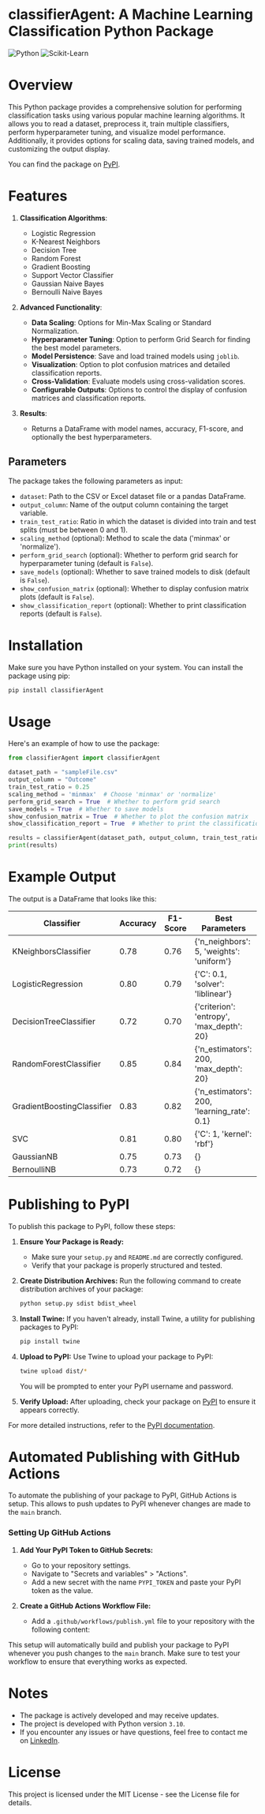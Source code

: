 # classifierAgent: A Machine Learning Classification Python Package

![Python](https://img.shields.io/badge/Python-3776AB?style=for-the-badge&logo=python&logoColor=white)
![Scikit-Learn](https://img.shields.io/badge/scikit_learn-F7931E?style=for-the-badge&logo=scikit-learn&logoColor=white)

# Overview

This Python package provides a comprehensive solution for performing classification tasks using various popular machine learning algorithms. It allows you to read a dataset, preprocess it, train multiple classifiers, perform hyperparameter tuning, and visualize model performance. Additionally, it provides options for scaling data, saving trained models, and customizing the output display.

You can find the package on [PyPI](https://pypi.org/project/classifierAgent/).

# Features

1. **Classification Algorithms**:
   - Logistic Regression
   - K-Nearest Neighbors
   - Decision Tree
   - Random Forest
   - Gradient Boosting
   - Support Vector Classifier
   - Gaussian Naive Bayes
   - Bernoulli Naive Bayes

2. **Advanced Functionality**:
   - **Data Scaling**: Options for Min-Max Scaling or Standard Normalization.
   - **Hyperparameter Tuning**: Option to perform Grid Search for finding the best model parameters.
   - **Model Persistence**: Save and load trained models using `joblib`.
   - **Visualization**: Option to plot confusion matrices and detailed classification reports.
   - **Cross-Validation**: Evaluate models using cross-validation scores.
   - **Configurable Outputs**: Options to control the display of confusion matrices and classification reports.

3. **Results**:
   - Returns a DataFrame with model names, accuracy, F1-score, and optionally the best hyperparameters.

## Parameters

The package takes the following parameters as input:
- `dataset`: Path to the CSV or Excel dataset file or a pandas DataFrame.
- `output_column`: Name of the output column containing the target variable.
- `train_test_ratio`: Ratio in which the dataset is divided into train and test splits (must be between 0 and 1).
- `scaling_method` (optional): Method to scale the data ('minmax' or 'normalize').
- `perform_grid_search` (optional): Whether to perform grid search for hyperparameter tuning (default is `False`).
- `save_models` (optional): Whether to save trained models to disk (default is `False`).
- `show_confusion_matrix` (optional): Whether to display confusion matrix plots (default is `False`).
- `show_classification_report` (optional): Whether to print classification reports (default is `False`).

# Installation

Make sure you have Python installed on your system. You can install the package using pip:

```sh
pip install classifierAgent
```

# Usage

Here's an example of how to use the package:

```python
from classifierAgent import classifierAgent

dataset_path = "sampleFile.csv"
output_column = "Outcome"
train_test_ratio = 0.25
scaling_method = 'minmax'  # Choose 'minmax' or 'normalize'
perform_grid_search = True  # Whether to perform grid search
save_models = True  # Whether to save models
show_confusion_matrix = True  # Whether to plot the confusion matrix
show_classification_report = True  # Whether to print the classification report

results = classifierAgent(dataset_path, output_column, train_test_ratio, scaling_method, perform_grid_search, save_models, show_confusion_matrix, show_classification_report)
print(results)
```

# Example Output

The output is a DataFrame that looks like this:

| Classifier              | Accuracy | F1-Score | Best Parameters |
|-------------------------|----------|----------|-----------------|
| KNeighborsClassifier    | 0.78     | 0.76     | {'n_neighbors': 5, 'weights': 'uniform'} |
| LogisticRegression      | 0.80     | 0.79     | {'C': 0.1, 'solver': 'liblinear'} |
| DecisionTreeClassifier  | 0.72     | 0.70     | {'criterion': 'entropy', 'max_depth': 20} |
| RandomForestClassifier  | 0.85     | 0.84     | {'n_estimators': 200, 'max_depth': 20} |
| GradientBoostingClassifier | 0.83 | 0.82     | {'n_estimators': 200, 'learning_rate': 0.1} |
| SVC                     | 0.81     | 0.80     | {'C': 1, 'kernel': 'rbf'} |
| GaussianNB              | 0.75     | 0.73     | {} |
| BernoulliNB             | 0.73     | 0.72     | {} |

# Publishing to PyPI

To publish this package to PyPI, follow these steps:

1. **Ensure Your Package is Ready:**
   - Make sure your `setup.py` and `README.md` are correctly configured.
   - Verify that your package is properly structured and tested.

2. **Create Distribution Archives:**
   Run the following command to create distribution archives of your package:
   ```sh
   python setup.py sdist bdist_wheel
   ```

3. **Install Twine:**
   If you haven't already, install Twine, a utility for publishing packages to PyPI:
   ```sh
   pip install twine
   ```

4. **Upload to PyPI:**
   Use Twine to upload your package to PyPI:
   ```sh
   twine upload dist/*
   ```
   You will be prompted to enter your PyPI username and password.

5. **Verify Upload:**
   After uploading, check your package on [PyPI](https://pypi.org/) to ensure it appears correctly.

For more detailed instructions, refer to the [PyPI documentation](https://packaging.python.org/tutorials/packaging-projects/).

# Automated Publishing with GitHub Actions

To automate the publishing of your package to PyPI, GitHub Actions is setup. This allows to push updates to PyPI whenever changes are made to the `main` branch.

### Setting Up GitHub Actions

1. **Add Your PyPI Token to GitHub Secrets:**
   - Go to your repository settings.
   - Navigate to "Secrets and variables" > "Actions".
   - Add a new secret with the name `PYPI_TOKEN` and paste your PyPI token as the value.

2. **Create a GitHub Actions Workflow File:**
   - Add a `.github/workflows/publish.yml` file to your repository with the following content:

This setup will automatically build and publish your package to PyPI whenever you push changes to the `main` branch. Make sure to test your workflow to ensure that everything works as expected.

# Notes

- The package is actively developed and may receive updates.
- The project is developed with Python version `3.10`.
- If you encounter any issues or have questions, feel free to contact me on [LinkedIn](https://www.linkedin.com/in/adnan-karol-aa1666179/).

# License

This project is licensed under the MIT License - see the License file for details.
